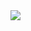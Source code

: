 <img src="https://64.media.tumblr.com/cca4f06484b447c0687f0325af5b38c9/428a8db1dc8ae92f-87/s1280x1920/7c751558b1d93e15c2d885cff2162ddb95059b8d.gifv" />
<!--
**Ugolty/Ugolty** is a ✨ _special_ ✨ repository because its `README.md` (this file) appears on your GitHub profile.

Here are some ideas to get you started:

- 🔭 I’m currently working on ...
- 🌱 I’m currently learning ...
- 👯 I’m looking to collaborate on ...
- 🤔 I’m looking for help with ...
- 💬 Ask me about ...
- 📫 How to reach me: ...
- 😄 Pronouns: ...
- ⚡ Fun fact: ...
-->
[![Les Stats GitHub de Ugolty](https://github-readme-stats.vercel.app/api?username=Ugolty&theme=dark&show_icons=true&count_private=true)](https://github.com/Ugolty/github-readme-stats)
[![Top Langs](https://github-readme-stats.vercel.app/api/top-langs/?username=Ugolty&layout=compact&theme=dark)](https://github.com/Ugolty/github-readme-stats)


